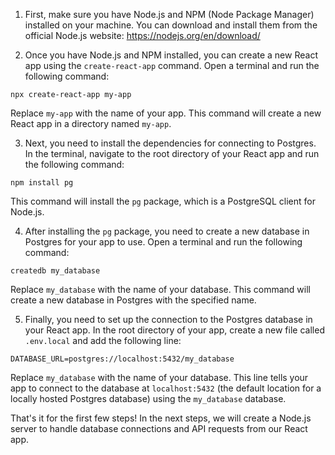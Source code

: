 1. First, make sure you have Node.js and NPM (Node Package Manager) installed on your machine. You can download and install them from the official Node.js website: https://nodejs.org/en/download/

2. Once you have Node.js and NPM installed, you can create a new React app using the `create-react-app` command. Open a terminal and run the following command:

```
npx create-react-app my-app
```

Replace `my-app` with the name of your app. This command will create a new React app in a directory named `my-app`.

3. Next, you need to install the dependencies for connecting to Postgres. In the terminal, navigate to the root directory of your React app and run the following command:

```
npm install pg
```

This command will install the `pg` package, which is a PostgreSQL client for Node.js.

4. After installing the `pg` package, you need to create a new database in Postgres for your app to use. Open a terminal and run the following command:

```
createdb my_database
```

Replace `my_database` with the name of your database. This command will create a new database in Postgres with the specified name.

5. Finally, you need to set up the connection to the Postgres database in your React app. In the root directory of your app, create a new file called `.env.local` and add the following line:

```
DATABASE_URL=postgres://localhost:5432/my_database
```

Replace `my_database` with the name of your database. This line tells your app to connect to the database at `localhost:5432` (the default location for a locally hosted Postgres database) using the `my_database` database.

That's it for the first few steps! In the next steps, we will create a Node.js server to handle database connections and API requests from our React app.